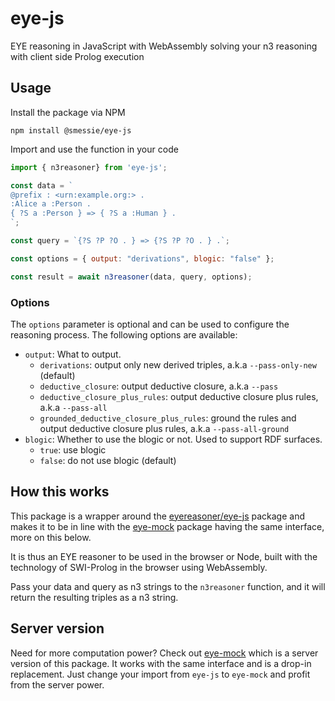 # eye-js
EYE reasoning in JavaScript with WebAssembly solving your n3 reasoning with client side Prolog execution

## Usage

Install the package via NPM
```
npm install @smessie/eye-js
```

Import and use the function in your code
```javascript
import { n3reasoner} from 'eye-js';

const data = `
@prefix : <urn:example.org:> .
:Alice a :Person .
{ ?S a :Person } => { ?S a :Human } .
`;

const query = `{?S ?P ?O . } => {?S ?P ?O . } .`;

const options = { output: "derivations", blogic: "false" };

const result = await n3reasoner(data, query, options);
```

### Options

The `options` parameter is optional and can be used to configure the reasoning process. The following options are available:
- `output`: What to output.
    - `derivations`: output only new derived triples, a.k.a `--pass-only-new` (default)
    - `deductive_closure`: output deductive closure, a.k.a `--pass`
    - `deductive_closure_plus_rules`: output deductive closure plus rules, a.k.a `--pass-all`
    - `grounded_deductive_closure_plus_rules`: ground the rules and output deductive closure plus rules, a.k.a `--pass-all-ground`
- `blogic`: Whether to use the blogic or not. Used to support RDF surfaces.
    - `true`: use blogic
    - `false`: do not use blogic (default)


## How this works

This package is a wrapper around the [eyereasoner/eye-js](https://github.com/eyereasoner/eye-js) package and makes it to be in line with the [eye-mock](https://github.com/smessie/eye-mock) package having the same interface, more on this below.

It is thus an EYE reasoner to be used in the browser or Node, built with the technology of SWI-Prolog in the browser using WebAssembly.

Pass your data and query as n3 strings to the `n3reasoner` function, and it will return the resulting triples as a n3 string.

## Server version

Need for more computation power? Check out [eye-mock](https://github.com/smessie/eye-mock) which is a server version of this package. It works with the same interface and is a drop-in replacement. Just change your import from `eye-js` to `eye-mock` and profit from the server power.

